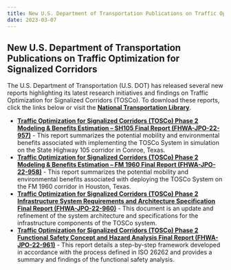 ```yaml
---
title: New U.S. Department of Transportation Publications on Traffic Optimization for Signalized Corridors
date: 2023-03-07
---
```

## New U.S. Department of Transportation Publications on Traffic Optimization for Signalized Corridors

The U.S. Department of Transportation (U.S. DOT) has released several new reports highlighting its latest research initiatives and findings on Traffic Optimization for Signalized Corridors (TOSCo). To download these reports, click the links below or visit the **[National Transportation Library](https://ntl.bts.gov/ntl)**.

- [**Traffic Optimization for Signalized Corridors (TOSCo) Phase 2 Modeling & Benefits Estimation – SH105 Final Report (FHWA-JPO-22-957)**](https://rosap.ntl.bts.gov/view/dot/66287) - This report summarizes the potential mobility and environmental benefits associated with implementing the TOSCo System in simulation on the State Highway 105 corridor in Conroe, Texas.
- [**Traffic Optimization for Signalized Corridors (TOSCo) Phase 2 Modeling & Benefits Estimation – FM 1960 Final Report (FHWA-JPO-22-958)**](https://rosap.ntl.bts.gov/view/dot/65980) - This report summarizes the potential mobility and environmental benefits associated with deploying the TOSCo System on the FM 1960 corridor in Houston, Texas.
- [**Traffic Optimization for Signalized Corridors (TOSCo) Phase 2 Infrastructure System Requirements and Architecture Specification Final Report (FHWA-JPO-22-960)**](https://rosap.ntl.bts.gov/view/dot/66288) - This document is an update and refinement of the system architecture and specifications for the infrastructure components of the TOSCo system.
- [**Traffic Optimization for Signalized Corridors (TOSCo) Phase 2 Functional Safety Concept and Hazard Analysis Final Report (FHWA-JPO-22-961)**](https://rosap.ntl.bts.gov/view/dot/64925) - This report details a step-by-step framework developed in accordance with the process defined in ISO 26262 and provides a summary and findings of the functional safety analysis.

